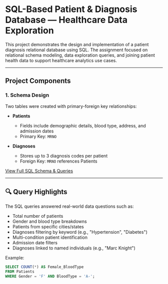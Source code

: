 # SQL-Based Patient & Diagnosis Database — Healthcare Data Exploration

This project demonstrates the design and implementation of a patient diagnosis relational database using SQL. The assignment focused on relational schema modeling, data exploration queries, and joining patient health data to support healthcare analytics use cases.

---

## Project Components

### 1. Schema Design

Two tables were created with primary-foreign key relationships:

- **Patients**
  - Fields include demographic details, blood type, address, and admission dates
  - Primary Key: `MRNO`

- **Diagnoses**
  - Stores up to 3 diagnosis codes per patient
  - Foreign Key: `MRNO` references Patients

[View Full SQL Schema & Queries](../SQL_Patient_Database/SQLProject.sql)

---

## 🔍 Query Highlights

The SQL queries answered real-world data questions such as:

- Total number of patients
- Gender and blood type breakdowns
- Patients from specific cities/states
- Diagnoses filtering by keyword (e.g., "Hypertension", "Diabetes")
- Multi-condition patient identification
- Admission date filters
- Diagnoses linked to named individuals (e.g., "Marc Knight")

Example:
```sql
SELECT COUNT(*) AS Female_BloodType
FROM Patients
WHERE Gender = 'F' AND BloodType = 'A-';
